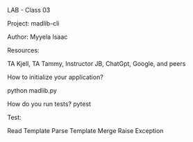 LAB - Class 03 

Project: madlib-cli

Author: Myyela Isaac

Resources:

TA Kjell, TA Tammy, Instructor JB, ChatGpt, Google, and peers

How to initialize your application? 

python madlib.py

How do you run tests?
pytest

Test: 

Read Template
Parse Template
Merge 
Raise Exception